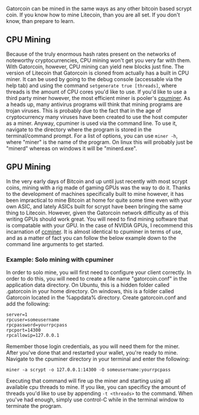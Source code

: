 Gatorcoin can be mined in the same ways as any other bitcoin based scrypt coin. If you know how to mine Litecoin, than you are all set. If you don't know, than prepare to learn. 

## CPU Mining
Because of the truly enormous hash rates present on the networks of noteworthy cryptocurrencies, CPU mining won't get you very far with them. With Gatorcoin, however, CPU mining can yield new blocks just fine. The version of Litecoin that Gatorcoin is cloned from actually has a built in CPU miner. It can be used by going to the debug console (accessable via the help tab) and using the command `setgenerate true [threads]`, where threads is the amount of CPU cores you'd like to use. If you'd like to use a third party miner however, the most efficient miner is pooler's [cpuminer](https://sourceforge.net/projects/cpuminer/files/). As a heads up, many antivirus programs will think that mining programs are trojan viruses. This is probably due to the fact that in the age of cryptocurrency many viruses have been created to use the host computer as a miner. Anyway, cpuminer is used via the command line. To use it, navigate to the directory where the program is stored in the terminal/command prompt. For a list of options, you can use `miner -h`, where "miner" is the name of the program. On linux this will probably just be "minerd" whereas on windows it will be "minerd.exe".

## GPU Mining
In the very early days of Bitcoin and up until just recently with most scrypt coins, mining with a rig made of gaming GPUs was the way to do it. Thanks to the development of machines specifically built to mine however, it has been impractical to mine Bitcoin at home for quite some time even with your own ASIC, and lately ASICs built for scrypt have been bringing the same thing to Litecoin. However, given the Gatorcoin network difficulty as of this writing GPUs should work great. You will need to find mining software that is compatable with your GPU. In the case of NVIDIA GPUs, I recommend this incarnation of [ccminer](https://github.com/tpruvot/ccminer/releases). It is almost identical to cpuminer in terms of use, and as a matter of fact you can follow the below example down to the command line arguments to get started. 

### Example: Solo mining with cpuminer
In order to solo mine, you will first need to configure your client correctly. In order to do this, you will need to create a file name "gatorcoin.conf" in the application data directory. On Ubuntu, this is a hidden folder called .gatorcoin in your home directory. On windows, this is a folder called Gatorcoin located in the %appdata% directory. Create gatorcoin.conf and add the following:

```
server=1
rpcuser=someusername
rpcpassword=yourrpcpass
rpcport=14300
rpcallowip=127.0.0.1
```
Remember those login credentials, as you will need them for the miner. After you've done that and restarted your wallet, you're ready to mine. Navigate to the cpuminer directory in your terminal and enter the following:

`miner -a scrypt -o 127.0.0.1:14300 -O someusername:yourrpcpass`

Executing that command will fire up the miner and starting using all available cpu threads to mine. If you like, you can specificy the amount of threads you'd like to use by appending `-t <threads>` to the command. When you've had enough, simply use control-C while in the terminal window to terminate the program. 
